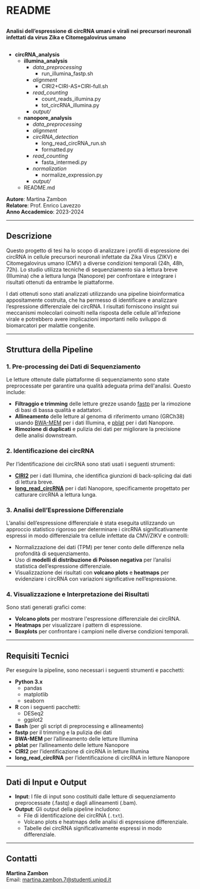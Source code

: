 # README

##
**Analisi dell’espressione di circRNA umani e virali nei precursori neuronali infettati da virus Zika e Citomegalovirus umano**
##

- **circRNA_analysis**
  - **illumina_analysis**
    - *data_preprocessing*
      - run_illumina_fastp.sh
    - *alignment*
      - CIRI2+CIRI-AS+CIRI-full.sh
    - *read_counting*
      - count_reads_illumina.py
      - tot_circRNA_illumina.py
    - *output/*
  - **nanopore_analysis**
    - *data_preprocessing*
    - *alignment*
    - *circRNA_detection*
      - long_read_circRNA_run.sh
      - formatted.py
    - *read_counting*
      - fasta_intermedi.py
    - *normalization*
      - normalize_expression.py
    - *output/*
  - README.md



**Autore**: Martina Zambon  
**Relatore**: Prof. Enrico Lavezzo  
**Anno Accademico**: 2023-2024

---

## Descrizione

Questo progetto di tesi ha lo scopo di analizzare i profili di espressione dei circRNA in cellule precursori neuronali infettate da Zika Virus (ZIKV) e Citomegalovirus umano (CMV) a diverse condizioni temporali (24h, 48h, 72h). Lo studio utilizza tecniche di sequenziamento sia a lettura breve (Illumina) che a lettura lunga (Nanopore) per confrontare e integrare i risultati ottenuti da entrambe le piattaforme. 

I dati ottenuti sono stati analizzati utilizzando una pipeline bioinformatica appositamente costruita, che ha permesso di identificare e analizzare l’espressione differenziale dei circRNA. I risultati forniscono insight sui meccanismi molecolari coinvolti nella risposta delle cellule all'infezione virale e potrebbero avere implicazioni importanti nello sviluppo di biomarcatori per malattie congenite.

---

## Struttura della Pipeline

### 1. **Pre-processing dei Dati di Sequenziamento**

Le letture ottenute dalle piattaforme di sequenziamento sono state preprocessate per garantire una qualità adeguata prima dell'analisi. Questo include:
- **Filtraggio e trimming** delle letture grezze usando [fastp](https://github.com/OpenGene/fastp) per la rimozione di basi di bassa qualità e adattatori.
- **Allineamento** delle letture al genoma di riferimento umano (GRCh38) usando [BWA-MEM](http://bio-bwa.sourceforge.net/) per i dati Illumina, e [pblat](https://icebert.github.io/pblat/) per i dati Nanopore.
- **Rimozione di duplicati** e pulizia dei dati per migliorare la precisione delle analisi downstream.

### 2. **Identificazione dei circRNA**
Per l’identificazione dei circRNA sono stati usati i seguenti strumenti:
- **[CIRI2](https://github.com/bioinfo-biols/CIRI-cookbook/blob/master/source/CIRI2.md)** per i dati Illumina, che identifica giunzioni di back-splicing dai dati di lettura breve.
- **[long_read_circRNA](https://github.com/omiics-dk/long_read_circRNA)** per i dati Nanopore, specificamente progettato per catturare circRNA a lettura lunga.

### 3. **Analisi dell’Espressione Differenziale**
L’analisi dell’espressione differenziale è stata eseguita utilizzando un approccio statistico rigoroso per determinare i circRNA significativamente espressi in modo differenziale tra cellule infettate da CMV/ZIKV e controlli:
- Normalizzazione dei dati (TPM) per tener conto delle differenze nella profondità di sequenziamento.
- Uso di **modelli di distribuzione di Poisson negativa** per l’analisi statistica dell’espressione differenziale.
- Visualizzazione dei risultati con **volcano plots** e **heatmaps** per evidenziare i circRNA con variazioni significative nell’espressione.

### 4. **Visualizzazione e Interpretazione dei Risultati**
Sono stati generati grafici come:
- **Volcano plots** per mostrare l'espressione differenziale dei circRNA.
- **Heatmaps** per visualizzare i pattern di espressione.
- **Boxplots** per confrontare i campioni nelle diverse condizioni temporali.
  
---

## Requisiti Tecnici

Per eseguire la pipeline, sono necessari i seguenti strumenti e pacchetti:

- **Python 3.x**
  - pandas
  - matplotlib
  - seaborn
- **R** con i seguenti pacchetti:
  - DESeq2
  - ggplot2
- **Bash** (per gli script di preprocessing e allineamento)
- **fastp** per il trimming e la pulizia dei dati
- **BWA-MEM** per l’allineamento delle letture Illumina
- **pblat** per l’allineamento delle letture Nanopore
- **CIRI2** per l’identificazione di circRNA in letture Illumina
- **long_read_circRNA** per l’identificazione di circRNA in letture Nanopore

---

## Dati di Input e Output

- **Input**: I file di input sono costituiti dalle letture di sequenziamento preprocessate (.fastq) e dagli allineamenti (.bam).
- **Output**: Gli output della pipeline includono:
  - File di identificazione dei circRNA (`.txt`).
  - Volcano plots e heatmaps delle analisi di espressione differenziale.
  - Tabelle dei circRNA significativamente espressi in modo differenziale.

---

## Contatti

 
**Martina Zambon**  
Email: martina.zambon.7@studenti.unipd.it
